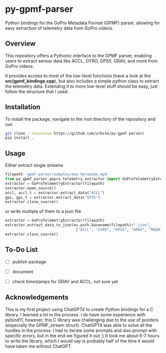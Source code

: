 # py-gpmf-parser

Python bindings for the GoPro Metadata Format (GPMF) parser, allowing for easy extraction of telemetry data from GoPro videos. 

## Overview

This repository offers a Pythonic interface to the GPMF parser, enabling users to extract sensor data like ACCL, GYRO, GPS5, GRAV, and more from GoPro videos.

It provides access to most of the low-level functions (have a look at the **src/gpmf_bindings.cpp**), but also includes a simple python class to extract the telemetry data. Extending it to more low-level stuff should be easy, just follow the structure that I used.

## Installation

To install the package, navigate to the root directory of the repository and run:
```bash
git clone --recursive https://github.com/urbste/py-gpmf-parser/
pip install .
```

## Usage

Either extract single streams
```python
filepath 'gpmf-parser/samples/max-heromode.mp4'
from py_gpmf_parser.gopro_telemetry_extractor import GoProTelemetryExtractor
extractor = GoProTelemetryExtractor(filepath)
extractor.open_source()
accl, accl_t = extractor.extract_data("ACCL")
gps, gps_t = extractor.extract_data("GPS5")
extractor.close_source()
```
or write multiple of them to a json file
```python
extractor = GoProTelemetryExtractor(filepath)
extractor.extract_data_to_json(os.path.basename(filepath)+".json", 
                                ["ACCL", "GYRO", "GPS5", "GRAV", "MAGN", "CORI", "IORI"])
extractor.close_source()
```

## To-Do List

- [ ] publish package
- [ ] document 
- [ ] check timestamps for GRAV and ACCL, not sure yet


## Acknowledgements
This is my first project using ChatGPT4 to create Python bindings for a C library. I learned a lot in the process. I do have some experience with pybind11, however, this C library was challenging due to the use of pointers (especially the GPMF_stream struct). ChatGPT4 was able to solve all the hurdles in the process. I had to iterate some prompts and also prompt with specific errors, but in the end we figured it out ;)
It took me about 6-7 hours to write the library, which I would say is probably half of the time it would have taken me without ChatGPT.